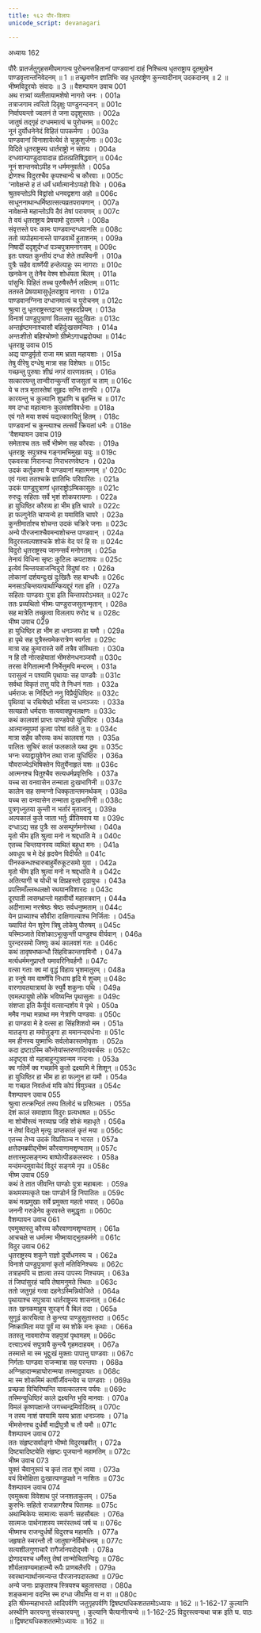 ```yaml
---
title: १६२ पौर-विलापः
unicode_script: devanagari

---
```



अध्यायः 162

पौरैः प्रातर्जतुगृहसमीपमागत्य पुरोचनसहितानां पाण्डवानां दाहं निश्चित्य धृतराष्ट्राय दूतमुखेन पाण्डवृत्तान्तनिवेदनम् ॥ 1 ॥ तच्छ्रवणेन ज्ञातिभिः सह धृतराष्ट्रेण कुन्त्यादीनाम् उदकदानम् ॥ 2 ॥ भीष्मविदुरयोः संवादः ॥ 3 ॥
वैशम्पायन उवाच 	001  
अथ रात्र्यां व्यतीतायामशेषो नागरो जनः ।	001a  
तत्राजगाम त्वरितो दिदृक्षुः पाण्डुनन्दनान् ॥	001c  
निर्वापयन्तो ज्वलनं ते जना ददृशुस्ततः ।	002a  
जातुषं तद्गृहं दग्धममात्यं च पुरोचनम् ॥	002c  
नूनं दुर्योधनेनेदं विहितं पापकर्मणा ।	003a  
पाण्डवानां विनाशायेत्येवं ते चुक्रुशुर्जनाः ॥	003c  
विदिते धृतराष्ट्रस्य धार्तराष्ट्रो न संशयः ।	004a  
दग्धवान्पाण्डुदायादान्न ह्येतत्प्रतिषिद्धवान् ॥	004c  
नूनं शान्तनवोऽपीह न धर्ममनुवर्तते ।	005a  
द्रोणश्च विदुरश्चैव कृपश्चान्ये च कौरवाः ॥	005c  
\'नावेक्षन्ते ह तं धर्मं धर्मात्मानोऽप्यहो विधेः ।	006a  
श्रुतवन्तोऽपि विद्वांसो धनवद्वशगा अहो ॥	006c  
साधूननाथान्धर्मिष्ठात्सत्यव्रतपरायणान् ।	007a  
नावेक्षन्ते महान्तोऽपि दैवं तेषां परायणम् ॥	007c  
ते वयं धृतराष्ट्राय प्रेषयामो दुरात्मने ।	008a  
संवृत्तस्ते परः कामः पाण्डवान्दग्धवानसि ॥	008c  
ततो व्यपोहमानास्ते पाण्डवार्थे हुताशनम् ।	009a  
निषादीं ददृशुर्दग्धां पञ्चपुत्रामनागसम् ॥	009c  
इतः पश्यत कुन्तीयं दग्धा शेते तपस्विनी ।	010a  
पुत्रैः सहैव वार्ष्णेयी हन्तेत्याहुः स्म नागराः ॥	010c  
खनकेन तु तेनैव वेश्म शोधयता बिलम् ।	011a  
पांसुभिः पिहितं तच्च पुरुषैस्तैर्न लक्षितम् ॥	011c  
ततस्ते प्रेषयामासुर्धृतराष्ट्राय नागराः ।	012a  
पाण्डवानग्निना दग्धानमात्यं च पुरोचनम् ॥	012c  
श्रुत्वा तु धृतराष्ट्रस्तद्राजा सुमहदप्रियम् ।	013a  
विनाशं पाण्डुपुत्राणां विललाप सुदुःखितः ॥	013c  
अन्तर्हृष्टमनाश्चासौ बहिर्दुःखसमन्वितः ।	014a  
अन्तःशीतो बहिश्चोष्णो ग्रीष्मेऽगाधह्वदोयथा ॥	014c  
धृतराष्ट्र उवाच 	015  
अद्य पाण्डुर्मृतो राजा मम भ्राता महायशाः ।	015a  
तेषु वीरेषु दग्धेषु मात्रा सह विशेषतः ॥	015c  
गच्छन्तु पुरुषाः शीघ्रं नगरं वारणावतम् ।	016a  
सत्कारयन्तु तान्वीरान्कुन्तीं राजसुतां च ताम् ॥	016c  
ये च तत्र मृतास्तेषां सुहृदः सन्ति तानपि ।	017a  
कारयन्तु च कुल्यानि शुभ्राणि च बृहन्ति च ॥	017c  
मम दग्धा महात्मानः कुलवंशविवर्धनाः ॥	018a  
एवं गते मया शक्यं यद्यत्कारयितुं हितम् ।	018c  
पाण्डवानां च कुन्त्याश्च तत्सर्वं क्रियतां धनैः ॥	018e  
\'वैशम्पायन उवाच 	019  
समेताश्च ततः सर्वे भीष्मेण सह कौरवाः ।	019a  
धृतराष्ट्रः सपुत्रश्च गङ्गामभिमुखा ययुः ॥	019c  
एकवस्त्रा निरानन्दा निराभरणवेष्टनः ।	020a  
उदकं कर्तुकामा वै पाण्डवानां महात्मनाम् ॥\'	020c  
एवं गत्वा ततश्चक्रे ज्ञातिभिः परिवारितः ।	021a  
उदकं पाण्डुपुत्राणां धृतराष्ट्रोऽम्बिकासुतः ॥	021c  
रुरुदुः सहिताः सर्वे भृशं शोकपरायणाः ।	022a  
हा युधिष्ठिर कौरव्य हा भीम इति चापरे ॥	022c  
हा फल्गुनेति चाप्यन्ये हा यमाविति चापरे ।	023a  
कुन्तीमार्ताश्च शोचन्त उदकं चक्रिरे जनाः ॥	023c  
अन्ये पौरजनाश्चैवमन्वशोचन्त पाण्डवान् ।	024a  
विदुरस्त्वल्पशश्चक्रे शोकं वेद परं हि सः ॥	024c  
विदुरो धृतराष्ट्रस्य जानन्सर्वं मनोगतम् ।	025a  
तेनायं विधिना सृष्टः कुटिलः कपटाशयः ॥	025c  
इत्येवं चिन्तयन्राजन्विदुरो विदुषां वरः ।	026a  
लोकानां दर्शयन्दुःखं दुःखितैः सह बान्धवैः ॥	026c  
मनसाऽचिन्तयत्पार्थान्कियद्दूरं गता इति ।	027a  
सहिताः पाण्डवाः पुत्रा इति चिन्तापरोऽभवत् ॥	027c  
ततः प्रव्यथितो भीष्मः पाण्डुराजसुतान्मृतान् ।	028a  
सह मात्रेति तच्छ्रुत्वा विललाप रुरोद च ॥	028c  
भीष्म उवाच 	029  
हा युधिष्ठिर हा भीम हा धनञ्जय हा यमौ ।	029a  
हा पृथे सह पुत्रैस्त्वमेकरात्रेण स्वर्गता ॥	029c  
मात्रा सह कुमारास्ते सर्वे तत्रैव संस्थिताः ।	030a  
न हि तौ नोत्सहेयातां भीमसेनधनञ्जयौ ॥	030c  
तरसा वेगितात्मानौ निर्भेत्तुमपि मन्दरम् ।	031a  
परासुत्वं न पश्यामि पृथायाः सह पाण्डवैः ॥	031c  
सर्वथा विकृतं तत्तु यदि ते निधनं गताः ।	032a  
धर्मराजः स निर्दिष्टो ननु विप्रैर्युधिष्ठिरः ॥	032c  
पृथिव्यां च रथिश्रेष्ठो भविता स धनञ्जयः ।	033a  
सत्यव्रतो धर्मदत्तः सत्यवाक्छुभलक्षणः ॥	033c  
कथं कालवशं प्राप्तः पाण्डवेयो युधिष्ठिरः ।	034a  
आत्मानमुपमां कृत्वा परेषां वर्तते तु यः ॥	034c  
मात्रा सहैव कौरव्यः कथं कालवशं गतः ।	035a  
पालितः सुचिरं कालं फलकाले यथा द्रुमः ॥	035c  
भग्नः स्याद्वायुवेगेन तथा राजा युधिष्ठिरः ।	036a  
यौवराज्येऽभिषिक्तेन पितुर्येनाहृतं यशः ॥	036c  
आत्मनश्च पितुश्चैव सत्यधर्मप्रवृत्तिभिः ।	037a  
यच्च सा वनवासेन तन्माता दुःखभागिनी ॥	037c  
कालेन सह सम्मग्नो धिक्कृतान्तमनर्थकम् ।	038a  
यच्च सा वनवासेन तन्माता दुःखभागिनी ॥	038c  
पुत्रगृध्नुतया कुन्ती न भर्तारं मृतात्वनु ।	039a  
अल्पकालं कुले जाता भर्तुः प्रीतिमवाप या ॥	039c  
दग्धाऽद्य सह पुत्रैः सा असम्पूर्णमनोरथा ।	040a  
मृतो भीम इति श्रुत्वा मनो न श्रद्दधाति मे ॥	040c  
एतच्च चिन्तयानस्य व्यथितं बहुधा मनः ।	041a  
अवधूय च मे देहं हृदयेन विदीर्यते ॥	041c  
पीनस्कन्धश्चारुबाहुर्मेरुकूटसमो युवा ।	042a  
मृतो भीम इति श्रुत्वा मनो न श्रद्दधाति मे ॥	042c  
अतित्यागी च योधी च क्षिप्रहस्तो दृढायुधः ।	043a  
प्रपत्तिमाँल्लब्धलक्षो रथयानविशारदः ॥	043c  
दूरपाती त्वसम्भ्रान्तो महावीर्यो महास्त्रवान् ।	044a  
अदीनात्मा नरश्रेष्ठः श्रेष्ठः सर्वधनुष्मताम् ॥	044c  
येन प्राच्याश्च सौवीरा दाक्षिणात्याश्च निर्जिताः ।	045a  
ख्यापितं येन शूरेण त्रिषु लोकेषु पौरुषम् ॥	045c  
यस्मिञ्जाते विशोकाऽभूत्कुन्ती पाण्डुश्च वीर्यवान् ।	046a  
पुरन्दरसमो जिष्णुः कथं कालवशं गतः ॥	046c  
कथं तावृषभष्कन्धौ सिंहविक्रान्तगामिनौ ।	047a  
मर्त्यधर्ममनुप्राप्तौ यमावरिनिवर्हणौ ॥	047c  
वत्सा गताः क्व मां वृद्धं विहाय भृशमातुरम् ।	048a  
हा स्नुषे मम वार्ष्णेयि निधाय हृदि मे शुचम् ॥	048c  
वारणावतयात्रायां के स्युर्वै शकुनाः पथि ।	049a  
एवमल्पायुषो लोके भविष्यन्ति पृथासुताः ॥	049c  
संशप्ता इति कैर्यूयं वत्सान्दर्शय मे पृथे ।	050a  
ममैव नाथा मन्नाथा मम नेत्राणि पाण्डवाः ॥	050c  
हा पाण्डवा मे हे वत्सा हा सिंहशिशवो मम ।	051a  
मातङ्गा हा ममोत्तुङ्गा हा ममानन्दवर्धनाः ॥	051c  
मम हीनस्य युष्माभिः सर्वलोकास्तमोवृताः ।	052a  
कदा द्रष्टाऽस्मि कौन्तेयांस्तरुणादित्यवर्चसः ॥	052c  
अदृष्ट्वा वो महाबाहून्पुत्रवन्मम नन्दनाः ।	053a  
क्व गतिर्मे क्व गच्छामि कुतो द्रक्ष्यामि मे शिशून् ॥	053c  
हा युधिष्ठिर हा भीम हा हा फल्गुन हा यमौ ।	054a  
मा गच्छत निवर्तध्वं मयि कोपं विमुञ्चत ॥	054c  
वैशम्पायन उवाच 	055  
श्रुत्वा तत्क्रन्दितं तस्य तिलोदं च प्रसिञ्चतः ।	055a  
देशं कालं समाज्ञाय विदुरः प्रत्यभाषत ॥	055c  
मा शोचीस्त्वं नरव्याघ्र जहि शोकं महाधृते ।	056a  
न तेषां विद्यते मृत्युः प्राप्तकालं कृतं मया ॥	056c  
एतच्च तेभ्य उदकं विप्रसिञ्च न भारत ।	057a  
क्षत्तेदमब्रवीद्भीष्मं कौरवाणामशृण्वताम् ॥	057c  
क्षत्तारमुपसङ्गम्य बाष्पोत्पीडकलस्वरः ।	058a  
मन्दंमन्दमुवाचेदं विदुरं सङ्गमे नृप ॥	058c  
भीष्म उवाच 	059  
कथं ते तात जीवन्ति पाण्डोः पुत्रा महाबलाः ।	059a  
कथमस्मत्कृते पक्षः पाण्डोर्न हि निपातितः ॥	059c  
कथं मत्प्रमुखाः सर्वे प्रमुक्ता महतो भयात् ।	060a  
जननी गरुडेनेव कुरवस्ते समुद्धृताः ॥	060c  
वैशम्पायन उवाच 	061  
एवमुक्तस्तु कौरव्य कौरवाणामशृण्वताम् ।	061a  
आचचक्षे स धर्मात्मा भीष्मायाद्भुतकर्मणे ॥	061c  
विदुर उवाच 	062  
धृतराष्ट्रस्य शकुने राज्ञो दुर्योधनस्य च ।	062a  
विनाशे पाण्डुपुत्राणां कृतो मतिविनिश्चयः ॥	062c  
तत्राहमपि च ज्ञात्वा तस्य पापस्य निश्चयम् ।	063a  
तं जिघांसुरहं चापि तेषामनुमते स्थितः ॥	063c  
ततो जतुगृहं गत्वा दहनेऽस्मिन्नियोजिते ।	064a  
पृथायाश्च सपुत्राया धार्तराष्ट्रस्य शासनात् ॥	064c  
ततः खनकमाहूय सुरङ्गं वै बिलं तदा ।	065a  
सुगूढं कारयित्वा ते कुन्त्या पाण्डुसुतास्तदा ॥	065c  
निष्क्रामिता मया पूर्वं मा स्म शोके मनः कृथाः ।	066a  
ततस्तु नावमारोप्य सहपुत्रां पृथामहम् ॥	066c  
दत्त्वाऽभयं सपुत्रायै कुन्त्यै गृहमदाहयम् ।	067a  
तस्मात्ते मा स्म भूद्दुःखं मुक्ताः पापात्तु पाण्डवाः ॥	067c  
निर्गताः पाण्डवा राजन्मात्रा सह परन्तपाः ।	068a  
अग्निहादान्महाघोरान्मया तस्मादुपायतः ॥	068c  
मा स्म शोकमिमं कार्षीर्जीवन्त्येव च पाण्डवाः ।	069a  
प्रच्छन्ना विचिरिष्यन्ति यावत्कालस्य पर्ययः ॥	069c  
तस्मिन्युधिष्ठिरं काले द्रक्ष्यन्ति भुवि मानवाः ।	070a  
विमलं कृष्णपक्षान्ते जगच्चन्द्रमिवोदितम् ॥	070c  
न तस्य नाशं पश्यामि यस्य भ्राता धनञ्जयः ।	071a  
भीमसेनश्च दुर्धर्षौ माद्रीपुत्रौ च तौ यमौ ॥	071c  
वैशम्पायन उवाच 	072  
ततः संहृष्टसर्वाङ्गो भीष्मो विदुरमब्रवीत् ।	072a  
दिष्ट्यादिष्ट्येति संहृष्टः पूजयानो महामतिम् ॥	072c  
भीष्म उवाच 	073  
युक्तं चैवानुरूपं च कृतं तात शुभं त्वया ।	073a  
वयं विमोक्षिता दुःखात्पाण्डुपक्षो न नाशितः ॥	073c  
वैशम्पायन उवाच 	074  
एवमुक्त्वा विवेशाथ पुरं जनशताकुलम् ।	075a  
कुरुभिः सहितो राजन्नागरैश्च पितामहः ॥	075c  
अथाम्बिकेयः सामात्यः सकर्णः सहसौबलः ।	076a  
सात्मजः पार्थनाशस्य स्मरंस्तथ्यं जर्ष च ॥	076c  
भीष्मश्च राजन्दुर्धर्षो विदुरश्च महामतिः ।	077a  
जहृषाते स्मरन्तौ तौ जातुषाग्नेर्विमोचनम् ॥	077c  
सत्यशीलगुणाचारै रागैर्जानपदोद्भवैः ।	078a  
द्रोणादयश्च धर्मैस्तु तेषां तान्मोचितान्विदुः ॥	078c  
शौर्यलावण्यमाहात्म्यै रूपैः प्राणबलैरपि ।	079a  
स्वस्थान्पार्थानमन्यन्त पौरजानपदास्तथा ॥	079c  
अन्ये जनाः प्राकृताश्च स्त्रियश्च बहुलास्तदा ।	080a  
शङ्कमाना वदन्ति स्म दग्धा जीवन्ति वा न वा ॥ 	080c  
इति श्रीमन्महाभारते आदिपर्वणि जतुगृहपर्वणि द्विषष्ट्यधिकशततमोऽध्यायः ॥ 162 ॥
1-162-17 कुल्यानि अस्थीनि कारयन्तु संस्कारयन्तु । कुल्यानि चैत्यानीत्यन्ये ॥ 1-162-25 विदुरस्त्वन्यथा चक्र इति घ. पाठः ॥ द्विषष्ट्यधिकशततमोऽध्यायः ॥ 162 ॥